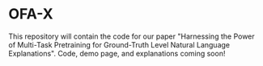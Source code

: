 # OFA-X

This repository will contain the code for our paper "Harnessing the Power of Multi-Task Pretraining for Ground-Truth Level
Natural Language Explanations". Code, demo page, and explanations coming soon!
